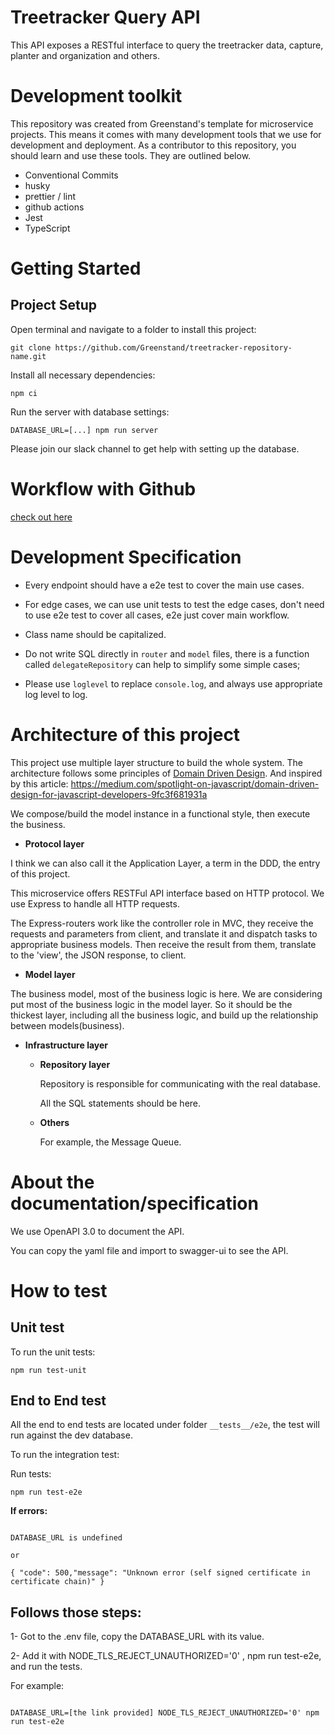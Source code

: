 # Treetracker Query API

This API exposes a RESTful interface to query the treetracker data, capture, planter and organization and others.

# Development toolkit

This repository was created from Greenstand's template for microservice projects. This means it comes with many development tools that we use for development and deployment. As a contributor to this repository, you should learn and use these tools. They are outlined below.

- Conventional Commits
- husky
- prettier / lint
- github actions
- Jest
- TypeScript

# Getting Started

## Project Setup

Open terminal and navigate to a folder to install this project:

```
git clone https://github.com/Greenstand/treetracker-repository-name.git

```

Install all necessary dependencies:

```
npm ci
```

Run the server with database settings:

```
DATABASE_URL=[...] npm run server
```

Please join our slack channel to get help with setting up the database.

# Workflow with Github

[check out here](https://github.com/Greenstand/treetracker-web-map-client#workflow-with-github)

# Development Specification

- Every endpoint should have a e2e test to cover the main use cases.

- For edge cases, we can use unit tests to test the edge cases, don't need to use e2e test to cover all cases, e2e just cover main workflow.

- Class name should be capitalized.

- Do not write SQL directly in `router` and `model` files, there is a function called `delegateRepository` can help to simplify some simple cases;

- Please use `loglevel` to replace `console.log`, and always use appropriate log level to log.

# Architecture of this project

This project use multiple layer structure to build the whole system. The architecture follows some principles of [Domain Driven Design](https://en.wikipedia.org/wiki/Domain-driven_design). And inspired by this article: https://medium.com/spotlight-on-javascript/domain-driven-design-for-javascript-developers-9fc3f681931a

We compose/build the model instance in a functional style, then execute the business.

- **Protocol layer**

I think we can also call it the Application Layer, a term in the DDD, the entry of this project.

This microservice offers RESTFul API interface based on HTTP protocol. We use Express to handle all HTTP requests.

The Express-routers work like the controller role in MVC, they receive the requests and parameters from client, and translate it and dispatch tasks to appropriate business models. Then receive the result from them, translate to the 'view', the JSON response, to client.

- **Model layer**

The business model, most of the business logic is here. We are considering put most of the business logic in the model layer. So it should be the thickest layer, including all the business logic, and build up the relationship between models(business).

- **Infrastructure layer**

  - **Repository layer**

    Repository is responsible for communicating with the real database.

    All the SQL statements should be here.

  - **Others**

    For example, the Message Queue.

# About the documentation/specification

We use OpenAPI 3.0 to document the API.

You can copy the yaml file and import to swagger-ui to see the API.

# How to test

## Unit test

To run the unit tests:

```
npm run test-unit
```

## End to End test

All the end to end tests are located under folder `__tests__/e2e`, the test will run against the dev database.

To run the integration test:

Run tests:

```
npm run test-e2e
```

**If errors:**

```

DATABASE_URL is undefined

or

{ "code": 500,"message": "Unknown error (self signed certificate in certificate chain)" }
```

## Follows those steps:

1- Got to the .env file, copy the DATABASE_URL with its value.

2- Add it with NODE_TLS_REJECT_UNAUTHORIZED='0' , npm run test-e2e, and run the tests.

For example:

```

DATABASE_URL=[the link provided] NODE_TLS_REJECT_UNAUTHORIZED='0' npm run test-e2e
```
